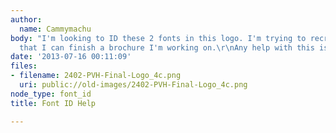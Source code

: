 ```yaml
---
author:
  name: Cammymachu
body: "I'm looking to ID these 2 fonts in this logo. I'm trying to recreate it so
  that I can finish a brochure I'm working on.\r\nAny help with this is greatly appreciated!"
date: '2013-07-16 00:11:09'
files:
- filename: 2402-PVH-Final-Logo_4c.png
  uri: public://old-images/2402-PVH-Final-Logo_4c.png
node_type: font_id
title: Font ID Help

---
```

